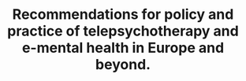 --- 
abstract: '' 
authors: 
 - T Van Daele
 -  M Karekla
 -  AP Kassianos
 -  A Compare
 -  L Haddouk
 -  ...
doi: '10.1037/int0000218' 
featured: false 
publication: '*Journal of Psychotherapy Integration*, 169' 
publication_short: '' 
publishDate: '2020-01-01' 
title: 'Recommendations for policy and practice of telepsychotherapy and e-mental health in Europe and beyond.' 
url_code: '' 
url_dataset: '' 
url_pdf: '' 
url_poster: '' 
url_project: '' 
url_slides: '' 
url_source: '' 
url_video: '' 
---
